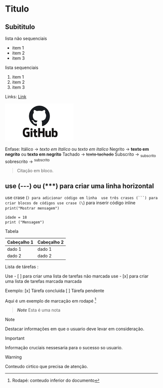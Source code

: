 # Titulo
## Subititulo

lista não sequenciais

- item 1
- item 2
- item 3

lista sequenciais

1. item 1
2. item 2
3. item 3

Links:
[Link](https://github.com/BrunoHWM/UC10_Documento/edit/main/README.md)

![imagem](https://github.com/BrunoHWM/UC10_Documento/blob/main/patoazul.png)


Enfase:
Itálico -> *texto em Italico* ou _texto em italico_
Negrito -> **texto em negrito** ou __texto em negrito__
Tachado -> ~~texto tachado~~
Subscrito -> <sub> subscrito </sub>
sobrescrito -> <sup> subscrito </sup>


> Citação em bloco.


use (---) ou (***)
para criar uma linha horizontal 
---



use crase (`) para adicionar código em linha 
use três crases (```) para criar blocos de códigos
use crase (\`) para inserir código inline
`print("Mostrar mensagem")`

```
idade = 18
print ("Mensagem")

```



Tabela

| Cabeçalho 1 | Cabeçalho 2 |
|------------ |------------ |
| dado 1      | dado 1      |
| dado 2      | dado 2      |


Lista de tárefas :

Use - [ ] para criar uma lista de tarefas não marcada 
use - [x] para criar uma lista de tarefas marcada marcada 

Exemplo:
[x] Tárefa concluida
[ ] Tárefa pendente

Aqui é um exemplo de marcação em rodapé [^1]
[^1]: Rodapé: conteudo inferior do documento



> ***Note***
>Esta é uma nota


>[!NOTE]
>Destacar informações em que o usuario deve levar em consideração.

>[!IMPORTANt]
>Informação cruciais nessesaria para o sucesso so usuario.


>[!WARNING]
>Conteudo cirtico que precisa de atenção.








